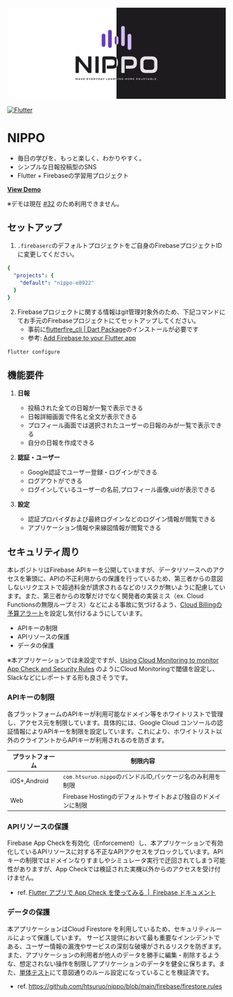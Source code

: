 ![README](./.github/images/nippo_readme_eyecatch.png)

[![Flutter](https://github.com/htsuruo/nippo/actions/workflows/flutter.yml/badge.svg)](https://github.com/htsuruo/nippo/actions/workflows/flutter.yml)

# NIPPO

- 毎日の学びを、もっと楽しく、わかりやすく。
- シンプルな日報投稿型のSNS
- Flutter + Firebaseの学習用プロジェクト

**[View Demo](https://nippo-e8922.web.app)**

※デモは現在 [#32](https://github.com/htsuruo/nippo/issues/32) のため利用できません。

## セットアップ

1. `.firebaserc`のデフォルトプロジェクトをご自身のFirebaseプロジェクトIDに変更してください。

```yaml
{
  "projects": {
    "default": "nippo-e8922"
  }
}
```

2. Firebaseプロジェクトに関する情報はgit管理対象外のため、下記コマンドにてお手元のFirebaseプロジェクトにてセットアップしてください。
   - 事前に[flutterfire_cli | Dart Package](https://pub.dev/packages/flutterfire_cli)のインストールが必要です
   - 参考: [Add Firebase to your Flutter app](https://firebase.google.com/docs/flutter/setup?platform=ios)

```sh
flutter configure
```

## 機能要件

1. **日報**
   - 投稿された全ての日報が一覧で表示できる
   - 日報詳細画面で件名と全文が表示できる
   - プロフィール画面では選択されたユーザーの日報のみが一覧で表示できる
   - 自分の日報を作成できる

2. **認証・ユーザー**
   - Google認証でユーザー登録・ログインができる
   - ログアウトができる
   - ログインしているユーザーの名前,プロフィール画像,uidが表示できる

3. **設定**
   - 認証プロバイダおよび最終ログインなどのログイン情報が閲覧できる
   - アプリケーション情報や来線図情報が閲覧できる

## セキュリティ周り

本レポジトリはFirebase APIキーを公開していますが、データリソースへのアクセスを筆頭に、APIの不正利用からの保護を行っているため、第三者からの意図しないリクエストで超過料金が請求されるなどのリスクが無いように配慮しています。また、第三者からの攻撃だけでなく開発者の実装ミス（ex. Cloud Functionsの無限ループミス）などによる事故に気づけるよう、[Cloud Billingの予算アラート](https://cloud.google.com/billing/docs/how-to/budgets?hl=ja)を設定し気付けるようにしています。

- APIキーの制限
- APIリソースの保護
- データの保護

※本アプリケーションでは未設定ですが、[Using Cloud Monitoring to monitor App Check and Security Rules](https://firebase.blog/posts/2022/12/monitoring-app-check-and-rules/) のようにCloud Monitoringで閾値を設定し、Slackなどにレポートする形も良さそうです。

### APIキーの制限

各プラットフォームのAPIキーが利用可能なドメイン等をホワイトリストで管理し、アクセス元を制限しています。具体的には、Google Cloud コンソールの認証情報によりAPIキーを制限を設定しています。これにより、ホワイトリスト以外のクライアントからAPIキーが利用されるのを防ぎます。

| プラットフォーム | 制限内容 |
| --- | --- |
| iOS+,Android | `com.htsuruo.nippo`のバンドルID,パッケージ名のみ利用を制限 |
| Web | Firebase Hostingのデフォルトサイトおよび独自のドメインに制限 |

### APIリソースの保護

Firebase App Checkを有効化（Enforcement）し、本アプリケーションで有効化しているAPIリソースに対する不正なAPIアクセスをブロックしています。APIキーの制限ではドメインなりすましやシミュレータ実行で迂回されてしまう可能性がありますが、App Checkでは検証された実機以外からのアクセスを受け付けません。

- ref. [Flutter アプリで App Check を使ってみる  |  Firebase ドキュメント](https://firebase.google.com/docs/app-check/flutter/default-providers?hl=ja)

### データの保護

本アプリケーションはCloud Firestore を利用しているため、セキュリティルールによって保護しています。
サービス提供において最も重要なインシデントである、ユーザー情報の漏洩やサービスの深刻な破壊がされるリスクを防ぎます。
また、アプリケーションの利用者が他人のデータを勝手に編集・削除するような、想定されない操作を制限しアプリケーションのデータを健全に保ちます。また、[単体テスト](https://github.com/htsuruo/nippo/tree/main/firebase/functions/src/test/rules)にて意図通りのルール設定になっていることを検証済です。

- ref. https://github.com/htsuruo/nippo/blob/main/firebase/firestore.rules
